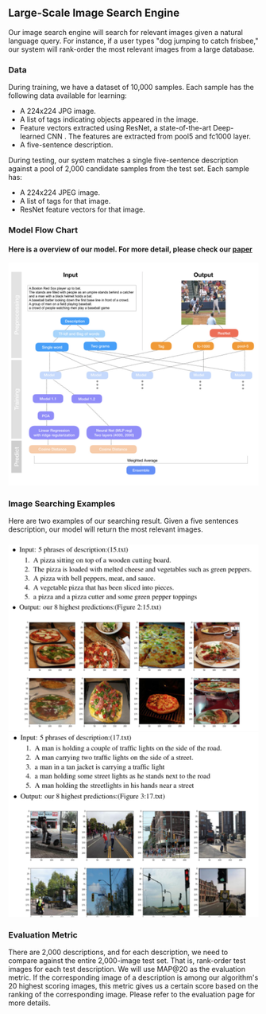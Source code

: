 ## Large-Scale Image Search Engine

Our image search engine will search for relevant images given a natural language query. For instance, if a user types "dog jumping to catch frisbee," our system will rank-order the most relevant images from a large database.

### Data

During training, we have a dataset of 10,000 samples. Each sample has the following data available for learning:
* A 224x224 JPG image.
* A list of tags indicating objects appeared in the image.
* Feature vectors extracted using ResNet, a state-of-the-art Deep-learned CNN . The features are extracted from pool5 and fc1000 layer.
* A five-sentence description.

During testing, our system matches a single five-sentence description against a pool of 2,000 candidate samples from the test set. Each sample has:
* A 224x224 JPEG image.
* A list of tags for that image.
* ResNet feature vectors for that image.

### Model Flow Chart
#### Here is a overview of our model. For more detail, please check our [paper](https://github.com/harrisonzzh/CS-5785-Applied-Machine-Learning/blob/master/final%20project/Image%20search%20paper.pdf)



<img src="Reference/flow_chart.jpeg" width="800px" />




### Image Searching Examples
Here are two examples of our searching result. Given a five sentences description, our model will return the most relevant images. 
### 
<img src="Reference/example1.png" width="700px"  />
<img src="Reference/example2.png" width="700px"  />





### Evaluation Metric
There are 2,000 descriptions, and for each description, we need to compare against the entire 2,000-image test set. That is, rank-order test images for each test description. We will use MAP@20 as the evaluation metric. If the corresponding image of a description is among our algorithm's 20 highest scoring images, this metric gives us a certain score based on the ranking of the corresponding image. Please refer to the evaluation page for more details. 


